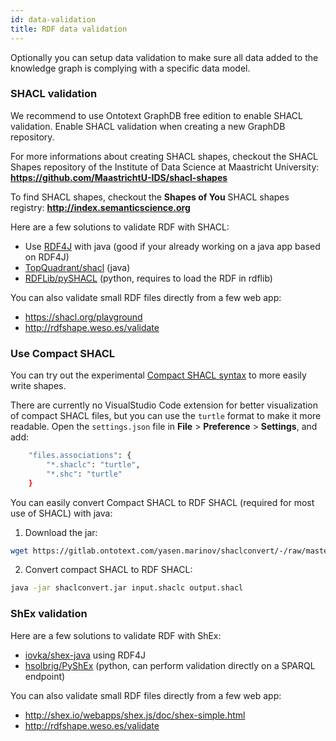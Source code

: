 ```yaml
---
id: data-validation
title: RDF data validation
---
```


Optionally you can setup data validation to make sure all data added to the knowledge graph is complying with a specific data model.

### SHACL validation

We recommend to use Ontotext GraphDB free edition to enable SHACL validation. Enable SHACL validation when creating a new GraphDB repository. 

For more informations about creating SHACL shapes, checkout the SHACL Shapes repository of the Institute of Data Science at Maastricht University: **https://github.com/MaastrichtU-IDS/shacl-shapes**

To find SHACL shapes, checkout the **Shapes of You** SHACL shapes registry: **http://index.semanticscience.org**

Here are a few solutions to validate RDF with SHACL:

* Use [RDF4J](https://rdf4j.org/documentation/programming/shacl/) with java (good if your already working on a java app based on RDF4J) 
* [TopQuadrant/shacl](https://github.com/TopQuadrant/shacl) (java)
* [RDFLib/pySHACL](https://github.com/RDFLib/pySHACL) (python, requires to load the RDF in rdflib)

You can also validate small RDF files directly from a few web app:

* https://shacl.org/playground
* http://rdfshape.weso.es/validate

### Use Compact SHACL

You can try out the experimental [Compact SHACL syntax](https://w3c.github.io/shacl/shacl-compact-syntax/) to more easily write shapes.

There are currently no VisualStudio Code extension for better visualization of compact SHACL files, but you can use the `turtle` format to make it more readable. Open the `settings.json` file in **File** > **Preference** > **Settings**, and add:

```bash
    "files.associations": {
        "*.shaclc": "turtle",
        "*.shc": "turtle"
    }
```

You can easily convert Compact SHACL to RDF SHACL (required for most use of SHACL) with java:

1. Download the jar:

```bash 
wget https://gitlab.ontotext.com/yasen.marinov/shaclconvert/-/raw/master/built/shaclconvert.jar
```

2. Convert compact SHACL to RDF SHACL:

```bash
java -jar shaclconvert.jar input.shaclc output.shacl
```

### ShEx validation

Here are a few solutions to validate RDF with ShEx:

* [iovka/shex-java](https://github.com/iovka/shex-java) using RDF4J 
* [hsolbrig/PyShEx](https://github.com/hsolbrig/PyShEx/) (python, can perform validation directly on a SPARQL endpoint)

You can also validate small RDF files directly from a few web app:

* http://shex.io/webapps/shex.js/doc/shex-simple.html
* http://rdfshape.weso.es/validate